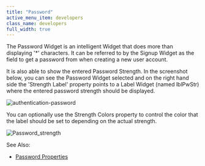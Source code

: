 ```yaml
---
title: "Password"
active_menu_item: developers
class_name: developers
full_width: true
---
```



The Password Widget is an intelligent Widget that does more than displaying '\*' characters. It can be referred to by the Signup Widget as the field to get a password from when creating a new user account.

It is also able to show the entered Password Strength. In the screenshot below, you can see the Password Widget selected and on the right hand side the 'Strength Label' property points to a Label Widget (named lblPwStr) where the entered password strength should be displayed.

![authentication-password](/img/docs/authentication-password.png)

You can optionally use the Strength Colors property to control the color that the label should be set to depending on the actual strength.

![Password\_strength](/img/docs/password_strength.zoom74.png)

See Also:

 - [Password Properties](../../../widget-properties-events/authentication/authpassword)

